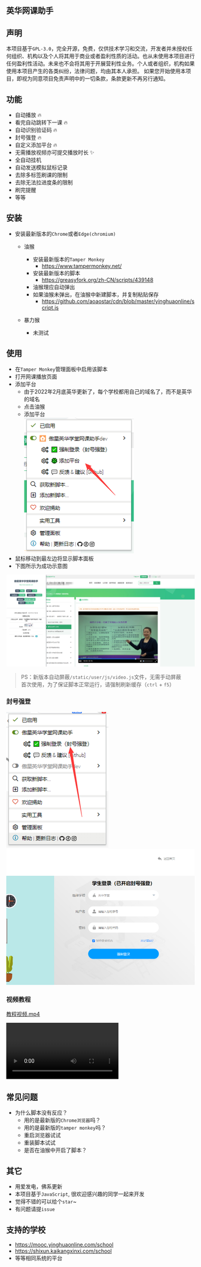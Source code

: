 ## 英华网课助手
## 声明
本项目基于`GPL-3.0`，完全开源，免费，仅供技术学习和交流，开发者并未授权任何组织、机构以及个人将其用于商业或者盈利性质的活动。也从未使用本项目进行任何盈利性活动。未来也不会将其用于开展营利性业务。个人或者组织，机构如果使用本项目产生的各类纠纷，法律问题，均由其本人承担。
如果您开始使用本项目，即视为同意项目免责声明中的一切条款，条款更新不再另行通知。

## 功能
* 自动播放 🔥
* 看完自动跳转下一课 🔥
* 自动识别验证码 🔥
* 封号强登 🔥
* 自定义添加平台 🔥
* 无需播放视频亦可提交播放时长 ✨
* 全自动挂机
* 自动发送模拟鼠标记录
* 去除多标签刷课的限制
* 去除无法拉进度条的限制
* 刷完提醒
* 等等

## 安装
* 安装最新版本的`Chrome`或者`Edge(chromium)`
  * 油猴
    - 安装最新版本的`Tamper Monkey`
      - <https://www.tampermonkey.net/>
    - 安装最新版本的脚本
      - <https://greasyfork.org/zh-CN/scripts/439148>
    - 油猴理应自动弹出
    - 如果油猴未弹出，在油猴中新建脚本，并复制粘贴保存
      - <https://github.com/aoaostar/cdn/blob/master/yinghuaonline/script.js>

  * 暴力猴
    * 未测试
        


## 使用
  * 在`Tamper Monkey`管理面板中启用该脚本
  * 打开网课播放页面
  * 添加平台
    - 由于2022年2月底英华更新了，每个学校都用自己的域名了，而不是英华的域名
    - 点击油猴
    - 添加平台  
      ![](images/img_5.png)
  * 鼠标移动到最左边将显示脚本面板
  * 下图所示为成功示意图
  
![](images/img_1.png)

> PS：新版本自动屏蔽`/static/user/js/video.js`文件，无需手动屏蔽  
> 首次使用，为了保证脚本正常运行，请强制刷新缓存（`ctrl` + `f5`）

### 封号强登

![](images/img_4.png)
![](images/img_3.png)

### 视频教程
  
  [教程视频.mp4](images/教程视频.mp4)

<video controls="controls"  preload="auto">
      <source src="images/教程视频.mp4" type="video/mp4">
</video>

## 常见问题
* 为什么脚本没有反应？
  - 用的是最新版的`Chrome浏览器`吗？
  - 用的是最新版的`tamper monkey`吗？
  - 重启浏览器试试
  - 重装脚本试试
  - 是否在油猴中开启了脚本？

## 其它
  * 用爱发电，佛系更新
  * 本项目基于`JavaScript`, 很欢迎感兴趣的同学一起来开发
  * 觉得不错的可以给个`star`~
  * 有问题请提`issue`

## 支持的学校
  * https://mooc.yinghuaonline.com/school  
  * https://shixun.kaikangxinxi.com/school  
  * 等等相同系统的平台

